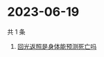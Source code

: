 # 2023-06-19

共 1 条

<!-- BEGIN -->
<!-- 最后更新时间 Mon Jun 19 2023 05:06:25 GMT+0800 (China Standard Time) -->

1. [回光返照是身体能预测死亡吗](https://www.zhihu.com/search?q=回光返照是身体能预测死亡吗)

<!-- END -->
